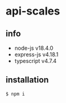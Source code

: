 # api-scales

## info
- node-js v18.4.0
- express-js v4.18.1
- typescript v4.7.4

## installation
`$ npm i`

